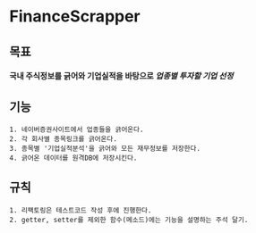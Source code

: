 # FinanceScrapper

## 목표
#### 국내 주식정보를 긁어와 기업실적을 바탕으로 _**업종별 투자할 기업 선정**_
    
## 기능
    1. 네이버증권사이트에서 업종들을 긁어온다.
    2. 각 회사별 종목링크를 긁어온다.
    3. 종목별 '기업실적분석'을 긁어와 모든 재무정보를 저장한다.
    4. 긁어온 데이터를 원격DB에 저장시킨다.

## 규칙
    1. 리팩토링은 테스트코드 작성 후에 진행한다.
    2. getter, setter를 제외한 함수(메소드)에는 기능을 설명하는 주석 달기.